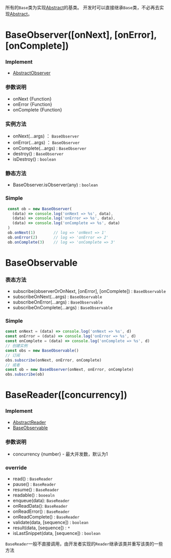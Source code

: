 所有的`Base`类为实现[Abstract](./Abstract.md)的基类。
开发时可以直接继承`Base`类，不必再去实现[Abstract](./Abstract.md)。

# BaseObserver([onNext], [onError], [onComplete])

### Implement
+ [AbstractObserver](./Abstract.md#abstractobserver)

### 参数说明
+ onNext {Function}
+ onError {Function}
+ onComplete {Function}

### 实例方法
+ onNext(...args) ： `BaseObserver`
+ onError(...args) ： `BaseObserver`
+ onComplete(...args) : `BaseObserver`
+ destroy() : `BaseObserver`
+ isDestroy() : `boolean`

### 静态方法
+ BaseObserver.isObserver(any) : `boolean`

### Simple
```js
 const ob = new BaseObserver(
   (data) => console.log('onNext => %s', data),
   (data) => console.log('onError => %s', data),
   (data) => console.log('onComplete => %s', data)
 )
 ob.onNext(1)        // log => 'onNext => 1'
 ob.onError(2)       // log => 'onError => 2'
 ob.onComplete(3)    // log => 'onComplete => 3'
```

# BaseObservable

### 表态方法
+ subscribe(observerOrOnNext, [onError], [onComplete]) : `BaseObservable`
+ subscribeOnNext(...args) : `BaseObservable`
+ subscribeOnError(...args) : `BaseObservable`
+ subscribeOnComplete(...args) : `BaseObservable`

### Simple
```js
const onNext = (data) => console.log('onNext => %s', d)
const onError = (data) => console.log('onError => %s', d)
const onComplete = (data) => console.log('onComplete => %s', d)
// 创建实例 
const obs = new BaseObservable()
// 订阅
obs.subscribe(onNext, onError, onComplete)
// 或者
const ob = new BaseObserver(onNext, onError, onComplete)
obs.subscribe(ob)
```

# BaseReader([concurrency])
 
### Implement
+ [AbstractReader](./Abstract.md#abstractreader)
+ [BaseObservable](#baseobservable)

### 参数说明
+ concurrency {number} - 最大并发数，默认为1

### override
+ read() : `BaseReader`
+ pause() : `BaseReader`
+ resume() : `BaseReader`
+ readable() : `booealn`
+ enqueue(data): `BaseReader`
+ onReadData(): `BaseReader`
+ onReadError() : `BaseReader`
+ onReadComplete() : `BaseReader`
+ validate(data, [sequence]) : `boolean`
+ result(data, [sequence]) : `*`
+ isLastSnippet(data, [sequence]) : `boolean`

`BaseReader`一般不直接调用，由开发者实现的`Reader`继承该类并重写该类的一些方法

